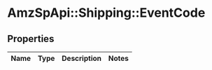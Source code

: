 # AmzSpApi::Shipping::EventCode

## Properties
Name | Type | Description | Notes
------------ | ------------- | ------------- | -------------


